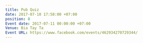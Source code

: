 ```yaml
---
title: Pub Quiz
date: 2017-07-10 17:58:00 +07:00
position: 8
Event date: 2017-07-11 00:00:00 +07:00
Venue: Bia Tay Ta
Event URL: https://www.facebook.com/events/462934270729344/
---
```



